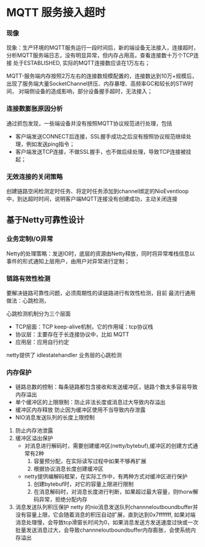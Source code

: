 # MQTT 服务接入超时

### 现像
现象：生产环境的MQTT服务运行一段时间后，新的端设备无法接入，连接超时，分析MQTT服务端日志，没有明显异常，但内存占用高，查看连接数十万个TCP连接
处于ESTABLISHED, 实际的MQTT连接数应该在1万左右；

MQTT-服务端内存按照2万左右的连接数规模配置的，连接数达到10万+规模后，出现了服务端大量SocketChannel挤压、内存暴增、高频率GC和较长的STW时间，
对端侧设备的造成影响，部分设备握手超时，无法接入；

### 连接数膨胀原因分析
通过抓包发现，一些端设备并没有按照MQTT协议规范进行处理，包括
- 客户端发送CONNECT后连接，SSL握手成功之后没有按照协议规范继续处理，例如发送ping指令；
- 客户端发送TCP连接，不做SSL握手，也不做后续处理，导致TCP连接被挂起；

### 无效连接的关闭策略
创建链路空闲检测定时任务、将定时任务添加到channel绑定的NioEventloop中，到达超时时间，说明客户端MQTT连接没有创建成功，主动关闭连接

## 基于Netty可靠性设计
### 业务定制I/O异常
Netty的处理策略：发送IO时，底层的资源由Netty释放，同时将异常堆栈信息以事件的形式通知上层用户，由用户对异常进行定制；

### 链路有效性检测
要解决链路可靠性问题，必须周期性的读链路进行有效性检测，目前 最流行通用做法：心跳检测，

心跳检测机制分为三个层面
- TCP层面：TCP keep-alive机制，它的作用域：tcp协议栈
- 协议层：主要存在于长连接协议中，比如 MQTT
- 应用层：应用自行约定

netty提供了 idlestatehandler 业务层的心跳检测

### 内存保护
- 链路总数的控制：每条链路都包含接收和发送缓冲区，链路个数太多容易导致内存溢出
- 单个缓冲区的上限限制：防止非法长度或消息过大导致内存溢出
- 缓冲区内存释放 防止因为缓冲区使用不当导致内存泄露
- NIO消息发送队列的长度上限控制
1. 防止内存池泄露
2. 缓冲区溢出保护
    - 对消息进行解码时，需要创建缓冲区(netty/bytebuf),缓冲区的创建方式通常有2种
        1. 容量预分配，在实际读写过程中如果不够再扩展
        2. 根据协议消息长度创建缓冲区
    - netty提供编解码框架，在实际工作中，有两种方式对缓冲区进行保护
        1. 创建bytebuf时，对它的容量上限进行限制
        2. 在消息解码时，对消息长度进行判断，如果超过最大容量，则thorw解码异常，拒绝分配内存
3. 消息发送队列积压保护
netty 的nio消息发送队列channneloutboundbuffer并没有容量上限，它会随着消息的积压自动扩展，直到达到0x7fffffff,
如果对端消息处理慢，会导致tcp滑窗长时间为0，如果消息发送方发送速度过快或一次批量发送消息过大，会导致channneloutboundbuffer内存膨胀，会使系统内存溢出
   



